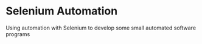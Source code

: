 # Selenium Automation
 Using automation with Selenium to develop some small automated software programs
